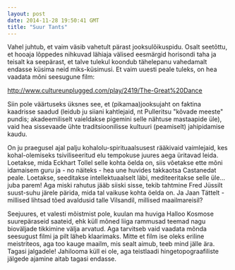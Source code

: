 ```yaml
---
layout: post
date: 2014-11-28 19:50:41 GMT
title: "Suur Tants"
---
```

Vahel juhtub, et vaim väsib vahetult pärast jooksulõikuspidu. Osalt seetõttu, et hooaja lõppedes nihkuvad lähiaja välised eesmärgid horisondi taha ja teisalt ka seepärast, et talve tulekul koondub tähelepanu vahedamalt endasse küsima neid miks-küsimusi. Et vaim uuesti peale tuleks, on hea vaadata mõni seesugune film:

http://www.cultureunplugged.com/play/2419/The-Great%20Dance

Siin pole väärtuseks üksnes see, et (pikamaa)jooksujaht on faktina kaadrisse saadud (leidub ju siiani kahtlejaid, nt Pulleritsu &quot;kõvade meeste&quot; pundis; akadeemiliselt vaieldakse pigemini selle nähtuse mastaapide üle), vaid hea sissevaade ühte traditsioonilisse kultuuri (peamiselt) jahipidamise kaudu. 

On ju praegusel ajal palju kohalolu-spirituaalsusest rääkivaid vaimlejaid, kes kohal-olemiseks tsiviliseeritud elu tempokuse juures aega üritavad leida. Loetakse, mida Eckhart Tollel selle kohta öelda on, siis võetakse ette mõni idamaisem guru ja - no näiteks - hea une huvides takkaotsa Castanedat peale. Loetakse, seeditakse intellektuaalselt läbi, mediteeritakse selle üle... juba parem! 
Aga miski rahutus jääb siiski sisse, tekib tahtmine Fred Jüssilt suust-suhu järele pärida, mida tal vaikuse kohta öelda on. Ja Jaan Tättelt - millised lihtsad tõed avaldusid talle Vilsandil, millised maailmareisil?

Seejuures, et valesti mõistmist pole, kuulan ma huviga Halloo Kosmose suurepäraseid saateid, ehk küll mõned liiga rammusad teemad nagu bioväljade tikkimine välja arvatud. Aga tarvitseb vaid vaadata mõnda seesugust filmi ja pilt läheb klaarimaks. Mitte et film ise oleks eriline meistriteos, aga too kauge maailm, mis sealt aimub, teeb mind jälle ära. Tagasi jalgadele! Jahilooma küll ei ole, aga teistlaadi hingetopograafiliste jälgede ajamine aitab tagasi endasse.